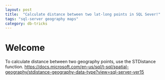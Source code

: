 ```yaml
---
layout: post
title:  "Calculate distance between two lat-long points in SQL Sever!"
tags: "sql-server geography maps"
category: db-tricks
---
```


# Welcome

To calculate distance between two geography points, use the STDistance function.
https://docs.microsoft.com/en-us/sql/t-sql/spatial-geography/stdistance-geography-data-type?view=sql-server-ver15
